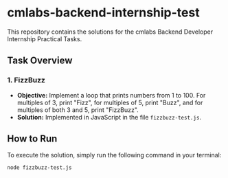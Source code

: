 # cmlabs-backend-internship-test

This repository contains the solutions for the cmlabs Backend Developer Internship Practical Tasks.

## Task Overview

### 1. FizzBuzz
- **Objective:** Implement a loop that prints numbers from 1 to 100. For multiples of 3, print "Fizz", for multiples of 5, print "Buzz", and for multiples of both 3 and 5, print "FizzBuzz".
- **Solution:** Implemented in JavaScript in the file `fizzbuzz-test.js`.

## How to Run
To execute the solution, simply run the following command in your terminal:

```bash
node fizzbuzz-test.js
